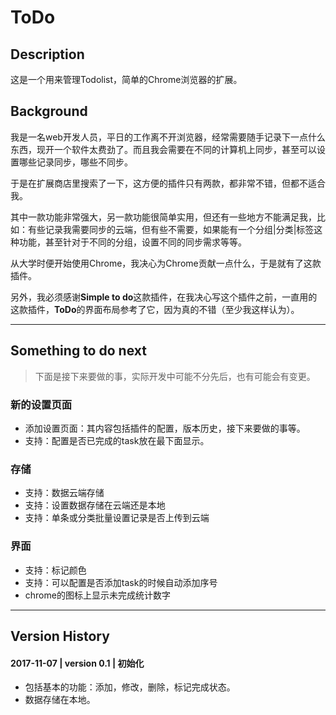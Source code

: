 # ToDo

## Description

这是一个用来管理Todolist，简单的Chrome浏览器的扩展。

## Background

我是一名web开发人员，平日的工作离不开浏览器，经常需要随手记录下一点什么东西，现开一个软件太费劲了。而且我会需要在不同的计算机上同步，甚至可以设置哪些记录同步，哪些不同步。

于是在扩展商店里搜索了一下，这方便的插件只有两款，都非常不错，但都不适合我。

其中一款功能非常强大，另一款功能很简单实用，但还有一些地方不能满足我，比如：有些记录我需要同步的云端，但有些不需要，如果能有一个分组|分类|标签这种功能，甚至针对于不同的分组，设置不同的同步需求等等。

从大学时便开始使用Chrome，我决心为Chrome贡献一点什么，于是就有了这款插件。

另外，我必须感谢**Simple to do**这款插件，在我决心写这个插件之前，一直用的这款插件，**ToDo**的界面布局参考了它，因为真的不错（至少我这样认为）。


---


## Something to do next

> 下面是接下来要做的事，实际开发中可能不分先后，也有可能会有变更。

### 新的设置页面

- 添加设置页面：其内容包括插件的配置，版本历史，接下来要做的事等。
- 支持：配置是否已完成的task放在最下面显示。

### 存储

- 支持：数据云端存储
- 支持：设置数据存储在云端还是本地
- 支持：单条或分类批量设置记录是否上传到云端

### 界面

- 支持：标记颜色
- 支持：可以配置是否添加task的时候自动添加序号
- chrome的图标上显示未完成统计数字

---


## Version History

#### 2017-11-07 | version 0.1 | 初始化

- 包括基本的功能：添加，修改，删除，标记完成状态。
- 数据存储在本地。
